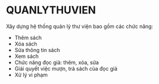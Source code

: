 # QUANLYTHUVIEN
Xây dựng hệ thống quản lý thư viện bao gồm các chức năng:
  * Thêm sách
  * Xóa sách
  * Sửa thông tin sách
  * Xem sách
  * Chức năng đọc giả: thêm, xóa, sửa
  * Giải quyết việc mượn, trả sách của đọc giả
  * Xử lý vi phạm
  

